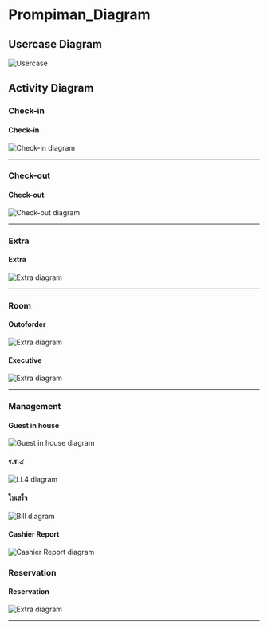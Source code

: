 # Prompiman_Diagram

## Usercase Diagram

![Usercase](out/usecase-diagram/front3/front3.png)


## Activity Diagram

### Check-in

#### Check-in 
![Check-in diagram](out/activity-diagram/Check-in/Check-in/Check-in.png)

<!-- #### Bill 
![Bill diagram](out/activity-diagram/Check-in/Bill/Bill.png)
#### Return_Room 
![Return_Room diagram](out/activity-diagram/Check-in/Return_Room/Return_Room.png) -->
---

### Check-out

#### Check-out 
![Check-out diagram](out\activity-diagram\Check-out\checkout\checkout.png)

---

### Extra

#### Extra 
![Extra diagram](out/activity-diagram/Extra/Extra/Extra.png)

---

### Room

#### Outoforder 
![Extra diagram](out/activity-diagram/room/outofder/outofder.png)

#### Executive 
![Extra diagram](out/activity-diagram/room/executive/executive.png)

---

### Management

#### Guest in house 
![Guest in house diagram](out/activity-diagram/Management/Guest_in_House/Guest_in_House.png)

#### ร.ร.๔ 
![LL4 diagram](out/activity-diagram/Management/LL4/ร.ร.๔.png)

#### ใบเสร็จ 
![Bill diagram](out/activity-diagram/Management/Bill/ใบเสร็จ.png)

#### Cashier Report 
![Cashier Report diagram](out/activity-diagram/Management/Cashier_report/Cashier_report.png)
### Reservation

#### Reservation 
![Extra diagram](out/activity-diagram/reservation/reservation/reservation.png)

---
